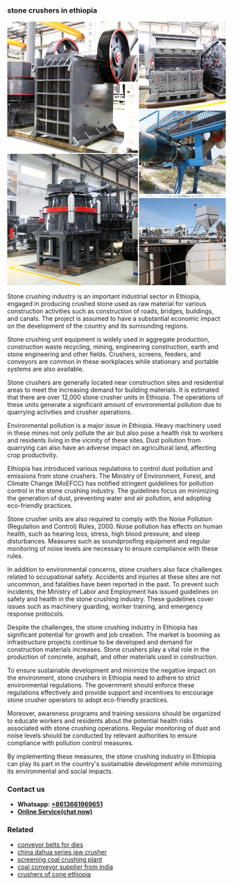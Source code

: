 <h3>stone crushers in ethiopia</h3><img src='1706754264.jpg' alt=''><p>Stone crushing industry is an important industrial sector in Ethiopia, engaged in producing crushed stone used as raw material for various construction activities such as construction of roads, bridges, buildings, and canals. The project is assumed to have a substantial economic impact on the development of the country and its surrounding regions.</p><p>Stone crushing unit equipment is widely used in aggregate production, construction waste recycling, mining, engineering construction, earth and stone engineering and other fields. Crushers, screens, feeders, and conveyors are common in these workplaces while stationary and portable systems are also available.</p><p>Stone crushers are generally located near construction sites and residential areas to meet the increasing demand for building materials. It is estimated that there are over 12,000 stone crusher units in Ethiopia. The operations of these units generate a significant amount of environmental pollution due to quarrying activities and crusher operations.</p><p>Environmental pollution is a major issue in Ethiopia. Heavy machinery used in these mines not only pollute the air but also pose a health risk to workers and residents living in the vicinity of these sites. Dust pollution from quarrying can also have an adverse impact on agricultural land, affecting crop productivity.</p><p>Ethiopia has introduced various regulations to control dust pollution and emissions from stone crushers. The Ministry of Environment, Forest, and Climate Change (MoEFCC) has notified stringent guidelines for pollution control in the stone crushing industry. The guidelines focus on minimizing the generation of dust, preventing water and air pollution, and adopting eco-friendly practices.</p><p>Stone crusher units are also required to comply with the Noise Pollution (Regulation and Control) Rules, 2000. Noise pollution has effects on human health, such as hearing loss, stress, high blood pressure, and sleep disturbances. Measures such as soundproofing equipment and regular monitoring of noise levels are necessary to ensure compliance with these rules.</p><p>In addition to environmental concerns, stone crushers also face challenges related to occupational safety. Accidents and injuries at these sites are not uncommon, and fatalities have been reported in the past. To prevent such incidents, the Ministry of Labor and Employment has issued guidelines on safety and health in the stone crushing industry. These guidelines cover issues such as machinery guarding, worker training, and emergency response protocols.</p><p>Despite the challenges, the stone crushing industry in Ethiopia has significant potential for growth and job creation. The market is booming as infrastructure projects continue to be developed and demand for construction materials increases. Stone crushers play a vital role in the production of concrete, asphalt, and other materials used in construction.</p><p>To ensure sustainable development and minimize the negative impact on the environment, stone crushers in Ethiopia need to adhere to strict environmental regulations. The government should enforce these regulations effectively and provide support and incentives to encourage stone crusher operators to adopt eco-friendly practices.</p><p>Moreover, awareness programs and training sessions should be organized to educate workers and residents about the potential health risks associated with stone crushing operations. Regular monitoring of dust and noise levels should be conducted by relevant authorities to ensure compliance with pollution control measures.</p><p>By implementing these measures, the stone crushing industry in Ethiopia can play its part in the country's sustainable development while minimizing its environmental and social impacts.</p><h3>Contact us</h3><ul><li><strong>Whatsapp:&nbsp;<a href="https://wa.me/8613661969651">+8613661969651</a></strong></li><li><a href="https://swt.shibang-china.com/?git&amp;zhl&amp;stone crushers in ethiopia"><strong>Online Service(chat now)</strong></a></li></ul><h3>Related</h3><ul><li><a href='conveyor belts for dies.md'>conveyor belts for dies</a></li><li><a href='china dahua series jaw crusher.md'>china dahua series jaw crusher</a></li><li><a href='screening coal crushing plant.md'>screening coal crushing plant</a></li><li><a href='coal conveyor supplier from india.md'>coal conveyor supplier from india</a></li><li><a href='crushers of cone ethiopia.md'>crushers of cone ethiopia</a></li></ul>